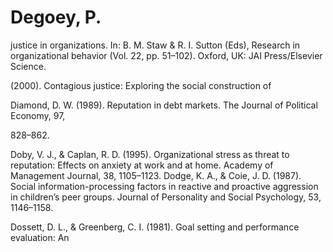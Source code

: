# Degoey, P.

justice in organizations. In: B. M. Staw & R. I. Sutton (Eds), Research in organizational behavior (Vol. 22, pp. 51–102). Oxford, UK: JAI Press/Elsevier Science.

(2000). Contagious justice: Exploring the social construction of

Diamond, D. W. (1989). Reputation in debt markets. The Journal of Political Economy, 97,

828–862.

Doby, V. J., & Caplan, R. D. (1995). Organizational stress as threat to reputation: Effects on anxiety at work and at home. Academy of Management Journal, 38, 1105–1123. Dodge, K. A., & Coie, J. D. (1987). Social information-processing factors in reactive and proactive aggression in children’s peer groups. Journal of Personality and Social Psychology, 53, 1146–1158.

Dossett, D. L., & Greenberg, C. I. (1981). Goal setting and performance evaluation: An